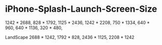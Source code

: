 # iPhone-Splash-Launch-Screen-Size

1242 * 2688,
828 * 1792,
1125 * 2436,
1242 * 2208,
750 * 1334,
640 * 960,
640 * 1136,
320 * 480,

LandScape
2688 * 1242,
1792 * 828,
2436 * 1125,
2208 * 1242
